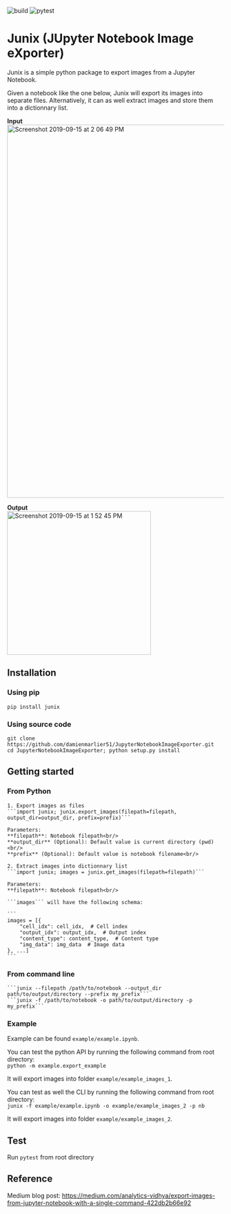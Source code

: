 ![build](https://app.travis-ci.com/damienmarlier51/JupyterNotebookImageExporter.svg?branch=master)
![pytest](https://github.com/damienmarlier51/JupyterNotebookImageExporter/actions/workflows/test.yaml/badge.svg)

# Junix (JUpyter Notebook Image eXporter)

Junix is a simple python package to export images from a Jupyter Notebook.

Given a notebook like the one below, Junix will export its images into separate files.
Alternatively, it can as well extract images and store them into a dictionnary list.

**Input**<br/>
<img width="865" alt="Screenshot 2019-09-15 at 2 06 49 PM" src="https://user-images.githubusercontent.com/9989010/64917363-2cfe4780-d7c2-11e9-8174-ed2924d17e31.png">

**Output**<br/>
<img width="333" alt="Screenshot 2019-09-15 at 1 52 45 PM" src="https://user-images.githubusercontent.com/9989010/64917371-5fa84000-d7c2-11e9-9f65-e9a53fc7d781.png">


## Installation

### Using pip

```pip install junix```

### Using source code

```
git clone https://github.com/damienmarlier51/JupyterNotebookImageExporter.git
cd JupyterNotebookImageExporter; python setup.py install
```

## Getting started

### From Python

    1. Export images as files
    ```import junix; junix.export_images(filepath=filepath, output_dir=output_dir, prefix=prefix)```

    Parameters:
    **filepath**: Notebook filepath<br/>
    **output_dir** (Optional): Default value is current directory (pwd)<br/>
    **prefix** (Optional): Default value is notebook filename<br/>

    2. Extract images into dictionnary list
    ```import junix; images = junix.get_images(filepath=filepath)```

    Parameters:
    **filepath**: Notebook filepath<br/>

    ```images``` will have the following schema:

    ```
    images = [{
        "cell_idx": cell_idx,  # Cell index
        "output_idx": output_idx,  # Output index
        "content_type": content_type,  # Content type
        "img_data": img_data  # Image data
    }, ...]
    ```



### From command line

    ```junix --filepath /path/to/notebook --output_dir path/to/output/directory --prefix my_prefix```
    ```junix -f /path/to/notebook -o path/to/output/directory -p my_prefix```

### Example

Example can be found ```example/example.ipynb```.

You can test the python API by running the following command from root directory:<br/>
```python -m example.export_example```

It will export images into folder ```example/example_images_1```.<br/>

You can test as well the CLI by running the following command from root directory:<br/>
```junix -f example/example.ipynb -o example/example_images_2 -p nb```

It will export images into folder ```example/example_images_2```.

## Test

Run ```pytest``` from root directory

## Reference

Medium blog post: https://medium.com/analytics-vidhya/export-images-from-jupyter-notebook-with-a-single-command-422db2b66e92
